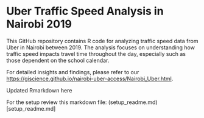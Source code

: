 # Uber Traffic Speed Analysis in Nairobi 2019

This GitHub repository contains R code for analyzing traffic speed data from Uber in Nairobi between 2019. The analysis focuses on understanding how traffic speed impacts travel time throughout the day, especially such as those dependent on the school calendar. 

For detailed insights and findings, please refer to our <https://giscience.github.io/nairobi-uber-access/Nairobi_Uber.html>.

Updated Rmarkdown here



For the setup review this markdown file: (setup_readme.md)[setup_readme.md]
